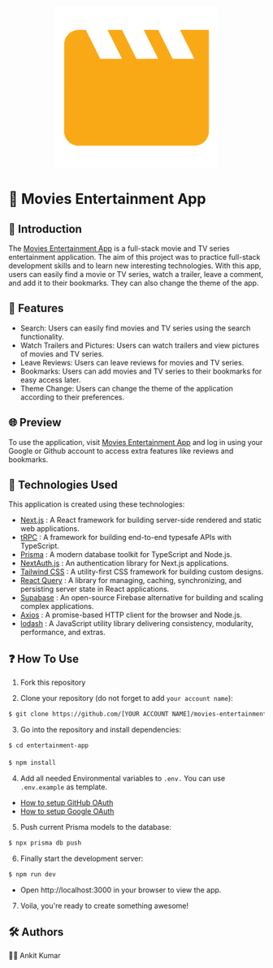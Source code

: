<p align="center">
  <img width="320" src="./public/readme-logo.svg">
</p>

# 🍿 Movies Entertainment App

## 🙌 Introduction

The [Movies Entertainment App](https://movies-entertainment-app-three-triump.netlify.app/) is a full-stack movie and TV series entertainment application. The aim of this project was to practice full-stack development skills and to learn new interesting technologies. With this app, users can easily find a movie or TV series, watch a trailer, leave a comment, and add it to their bookmarks. They can also change the theme of the app.

## 👀 Features

- Search: Users can easily find movies and TV series using the search functionality.
- Watch Trailers and Pictures: Users can watch trailers and view pictures of movies and TV series.
- Leave Reviews: Users can leave reviews for movies and TV series.
- Bookmarks: Users can add movies and TV series to their bookmarks for easy access later.
- Theme Change: Users can change the theme of the application according to their preferences.

## 🌐 Preview

To use the application, visit [Movies Entertainment App](https://movies-entertainment-app-three-triump.netlify.app/) and log in using your Google or Github account to access extra features like reviews and bookmarks.

## 🚀 Technologies Used

This application is created using these technologies:

- [Next.js](https://nextjs.org/) : A React framework for building server-side rendered and static web applications.
- [tRPC](https://trpc.io/) : A framework for building end-to-end typesafe APIs with TypeScript.
- [Prisma](https://www.prisma.io/) : A modern database toolkit for TypeScript and Node.js.
- [NextAuth.js](https://next-auth.js.org/) : An authentication library for Next.js applications.
- [Tailwind CSS](https://tailwindcss.com/) : A utility-first CSS framework for building custom designs.
- [React Query](https://tanstack.com/query/latest) : A library for managing, caching, synchronizing, and persisting server state in React applications.
- [Supabase](https://supabase.com/) : An open-source Firebase alternative for building and scaling complex applications.
- [Axios](https://axios-http.com/) : A promise-based HTTP client for the browser and Node.js.
- [lodash](https://lodash.com/) : A JavaScript utility library delivering consistency, modularity, performance, and extras.

## ❓ How To Use
1. Fork this repository

2. Clone your repository (do not forget to add `your account name`):
```bash
$ git clone https://github.com/[YOUR ACCOUNT NAME]/movies-entertainment-app.git
```

3. Go into the repository and install dependencies:
```bash
$ cd entertainment-app

$ npm install
```

4. Add all needed Environmental variables to `.env.` You can use `.env.example` as template.
  
  - [How to setup GitHub OAuth](https://docs.github.com/en/apps/oauth-apps/building-oauth-apps/creating-an-oauth-app)
  - [How to setup Google OAuth](https://support.google.com/cloud/answer/6158849?hl=en)

5. Push current Prisma models to the database:
```bash
$ npx prisma db push
```

6. Finally start the development server:
```bash
$ npm run dev
```
- Open http://localhost:3000 in your browser to view the app.

7. Voila, you're ready to create something awesome!

## 🛠️ Authors

👩‍💻 Ankit Kumar 




